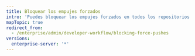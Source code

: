 ```yaml
---
title: Bloquear los empujes forzados
intro: 'Puedes bloquear los empujes forzados en todos los repositorios en el aparato {{ site.data.variables.product.prodname_ghe_server }}, en todos los repositorios que son propiedad de una organización o en un repositorio particular.'
mapTopic: true
redirect_from:
  - /enterprise/admin/developer-workflow/blocking-force-pushes
versions:
  enterprise-server: '*'
---
```


